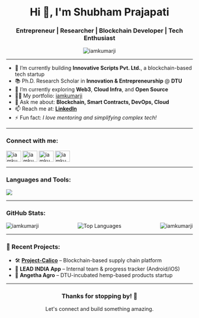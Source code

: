 <h1 align="center">Hi 👋, I'm Shubham Prajapati</h1>
<h3 align="center">Entrepreneur | Researcher | Blockchain Developer | Tech Enthusiast</h3>

<p align="center">
  <img src="https://komarev.com/ghpvc/?username=iamkumarji&label=Profile%20views&color=0e75b6&style=flat" alt="iamkumarji" />
</p>

---

- 🔭 I’m currently building **Innovative Scripts Pvt. Ltd.**, a blockchain-based tech startup  
- 📚 Ph.D. Research Scholar in **Innovation & Entrepreneurship** @ **DTU**  
- 🌱 I’m currently exploring **Web3**, **Cloud Infra**, and **Open Source**  
- 👨‍💻 My portfolio: [iamkumarji](https://iamkumarji.in/)  
- 💬 Ask me about: **Blockchain, Smart Contracts, DevOps, Cloud**  
- 📫 Reach me at: **[LinkedIn](https://www.linkedin.com/in/iamkumarji)**  
- ⚡ Fun fact: *I love mentoring and simplifying complex tech!*

---

<h3 align="left">Connect with me:</h3>
<p align="left">
<a href="https://linkedin.com/in/iamkumarji" target="blank"><img align="center" src="https://raw.githubusercontent.com/rahuldkjain/github-profile-readme-generator/master/src/images/icons/Social/linked-in-alt.svg" alt="iamkumarji" height="30" width="40" /></a>
<a href="https://twitter.com/iamkumarji" target="blank"><img align="center" src="https://raw.githubusercontent.com/rahuldkjain/github-profile-readme-generator/master/src/images/icons/Social/twitter.svg" alt="iamkumarji" height="30" width="40" /></a>
<a href="https://instagram.com/iamkumarji" target="blank"><img align="center" src="https://raw.githubusercontent.com/rahuldkjain/github-profile-readme-generator/master/src/images/icons/Social/instagram.svg" alt="iamkumarji" height="30" width="40" /></a>
<a href="https://facebook.com/iamkumarji" target="blank"><img align="center" src="https://raw.githubusercontent.com/rahuldkjain/github-profile-readme-generator/master/src/images/icons/Social/facebook.svg" alt="iamkumarji" height="30" width="40" /></a>
</p>

---

<h3 align="left">Languages and Tools:</h3>
<p align="left">
  <img src="https://skillicons.dev/icons?i=python,html,css,js,react,nodejs,flutter,aws,gcp,docker,kubernetes,git,github,linux,mongodb,postgres,azure,solidity" />
</p>

---

<h3 align="left">GitHub Stats:</h3>
<p>
  <img align="left" src="https://github-readme-stats.vercel.app/api?username=iamkumarji&show_icons=true&theme=tokyonight" alt="iamkumarji" />
</p>

<p>
  <img align="right" src="https://github-readme-streak-stats.herokuapp.com/?user=iamkumarji&theme=tokyonight" alt="iamkumarji" />
</p>

<p align="center">
  <img src="https://github-readme-stats.vercel.app/api/top-langs/?username=iamkumarji&layout=compact&theme=tokyonight" alt="Top Languages" />
</p>

---

<h3 align="left">🧠 Recent Projects:</h3>

- 🛠️ **[Project-Calico](#)** – Blockchain-based supply chain platform  
- 📱 **LEAD INDIA App** – Internal team & progress tracker (Android/iOS)  
- 🌿 **Angetha Agro** – DTU-incubated hemp-based products startup

---

<h3 align="center">Thanks for stopping by! 🚀</h3>
<p align="center">Let's connect and build something amazing.</p>
